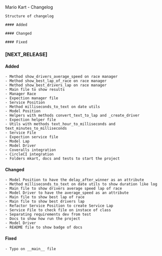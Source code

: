 Mario Kart - Changelog

```
Structure of changelog

#### Added

#### Changed

#### Fixed

```

### [NEXT_RELEASE]

#### Added
    - Method show_drivers_average_speed on race manager
    - Method show_best_lap_of_race on race manager
    - Method show_best_drivers_lap on race manager
    - Main file to show results
    - Manager Race
    - Expection manager file
    - Service Position
    - Method milliseconds_to_text on date utils
    - Model Position
    - Helpers with methods convert_text_to_lap and _create_driver
    - Expection helper file
    - Utils with methods text_hour_to_milliseconds and text_minutes_to_milliseconds
    - Service File
    - Expection service file
    - Model Lap
    - Model Driver
    - Coveralls integration
    - CircleCI integration
    - Folders mkart, docs and tests to start the project

#### Changed
    - Model Position to have the delay_after_winner as an attribute
    - Method milliseconds_to_text on date utils to show duration like log
    - Main file to show drivers average speed lap of race
    - Model Driver to have the average_speed as an attribute
    - Main file to show best lap of race
    - Main file to show best drivers lap
    - Refactor Service Position to create Service Lap
    - Service File to check file on instace of class
    - Separating requirements dev from test
    - Docs to show how run the project
    - Model Driver
    - README file to show badge of docs

#### Fixed
    - Typo on __main__ file
